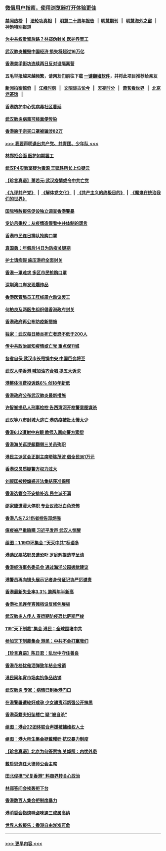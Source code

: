 ### [微信用户指南，使用浏览器打开体验更佳](https://github.com/gfw-breaker/banned-news1/blob/master/indexes/wechat-guide.md?t=0)
#### [禁闻热榜](热点新闻.md?t=0)  &nbsp;&nbsp;|&nbsp;&nbsp; [法轮功真相](https://github.com/gfw-breaker/truth/blob/master/README.md?t=0) &nbsp;&nbsp;|&nbsp;&nbsp; [明慧二十周年报告](https://github.com/gfw-breaker/mh-reports/blob/master/README.md?t=0) &nbsp;&nbsp;|&nbsp;&nbsp;[明慧期刊](https://github.com/gfw-breaker/mh-qikan) &nbsp;&nbsp;|&nbsp;&nbsp; [明慧海外之窗](https://github.com/gfw-breaker/mh-news/blob/master/README.md?t=0) &nbsp;&nbsp;|&nbsp;&nbsp; [神韵特别报道](https://github.com/gfw-breaker/mh-news/blob/master/shenyun.md?t=0)
#### [为中共权贵留后路？林郑伪封关 医护界罢工](../pages/nsc415/n11842359.md?t=02040822) 
#### [武汉肺炎摧毁中国经济 损失将超过16万亿](../pages/nsc415/n11839723.md?t=02040822) 
#### [香港美孚街坊连续两日反对设隔离营](../pages/nsc415/n11839962.md?t=02040822) 
#### 五毛举报越来越频繁，请网友们前往下载 [一键翻墙软件](https://github.com/gfw-breaker/ssr-accounts)，并将此项目推荐给亲友
#### [新闻拍案惊奇](https://github.com/gfw-breaker/banned-news1/blob/master/pages/link4.md) &nbsp;&nbsp;|&nbsp;&nbsp; [江峰时刻](https://github.com/gfw-breaker/banned-news1/blob/master/pages/link4.md) &nbsp;&nbsp;|&nbsp;&nbsp; [文昭谈古论今](https://github.com/gfw-breaker/banned-news1/blob/master/pages/link4.md) &nbsp;&nbsp;|&nbsp;&nbsp; [天亮时分](https://github.com/gfw-breaker/banned-news1/blob/master/pages/link4.md) &nbsp;&nbsp;|&nbsp;&nbsp; [萧茗看世界](https://github.com/gfw-breaker/banned-news1/blob/master/pages/link4.md) &nbsp;&nbsp;|&nbsp;&nbsp; [北京老茶馆](https://github.com/gfw-breaker/banned-news1/blob/master/pages/link4.md) &nbsp;&nbsp;|&nbsp;&nbsp; 
#### [香港防护中心忧病毒社区蔓延](../pages/nsc415/n11839933.md?t=02040822) 
#### [武汉肺炎病毒可经粪便传染](../pages/nsc415/n11839939.md?t=02040822) 
#### [香港逾千宗买口罩被骗涉82万](../pages/nsc415/n11839914.md?t=02040822) 
#### [>>> 我要声明退出共产党、共青团、少年队 <<<](https://github.com/begood0513/goodnews/blob/master/quit/letter.md) 
#### [林郑拒会面 医护如期罢工](../pages/nsc415/n11839892.md?t=02040822) 
#### [武汉P4实验室疑为毒源 王延轶所长上位疑云](../pages/nsc415/n11835543.md?t=02040822) 
#### [【珍言真语】萧若元:武汉疫情或令中共亡党](../pages/nsc415/n11829394.md?t=02040822) 
#### [《九评共产党》](https://github.com/begood0513/9ping.md/blob/master/README.md) &nbsp;|&nbsp; [《解体党文化》](../../../../jtdwh.md/blob/master/README.md)  &nbsp;|&nbsp; [《共产主义的终极目的》](../../../../gczydzjmd.md/blob/master/README.md) &nbsp;|&nbsp; [《魔鬼在统治我们的世界》](../../../../mgztzwmdsj.md/blob/master/README.md) 
#### [国际特赦报告促设独立调查香港警暴](../pages/nsc415/n11833845.md?t=02040822) 
#### [专访吕秉权：从疫情造假看中共体制的谎言](../pages/nsc415/n11833813.md?t=02040822) 
#### [香港市民连日排队抢购口罩](../pages/nsc415/n11833794.md?t=02040822) 
#### [袁国勇：年假后14日为防疫关键期](../pages/nsc415/n11831088.md?t=02040822) 
#### [护士请病假 施压港府全面封关](../pages/nsc415/n11831030.md?t=02040822) 
#### [香港一罩难求 多区市民抢购口罩](../pages/nsc415/n11831002.md?t=02040822) 
#### [深圳湾口岸发现爆炸品](../pages/nsc415/n11828802.md?t=02040822) 
#### [香港医管局员工阵线周六动议罢工](../pages/nsc415/n11828762.md?t=02040822) 
#### [何柏良及两医生组织倡香港政府封关](../pages/nsc415/n11828749.md?t=02040822) 
#### [香港政府再公布防疫新措施](../pages/nsc415/n11828716.md?t=02040822) 
#### [独家：武汉每日肺炎死亡者恐不低于200人](../pages/nsc415/n11828240.md?t=02040822) 
#### [传中共政治局知疫情或亡党 重点保11城](../pages/nsc415/n11828145.md?t=02040822) 
#### [各省自保 武汉市长甩锅中央 中国巨变将至](../pages/nsc415/n11828021.md?t=02040822) 
#### [武汉人学香港 喊加油齐合唱 提五大诉求](../pages/nsc415/n11827046.md?t=02040822) 
#### [港整体消费投诉跌6% 创18年新低](../pages/nsc415/n11817280.md?t=02040822) 
#### [香港政府公布武汉肺炎最新措施](../pages/nsc415/n11817152.md?t=02040822) 
#### [许智峯提私人刑事检控 告西湾河开枪警意图谋杀](../pages/nsc415/n11817132.md?t=02040822) 
#### [武汉等八市封城大逃亡 港防疫被批太慢太少](../pages/nsc415/n11817058.md?t=02040822) 
#### [香港6.12遭射中右眼 教师入禀向警方索偿](../pages/nsc415/n11814678.md?t=02040822) 
#### [香港海关巡逻艇翻侧三关员殉职](../pages/nsc415/n11814604.md?t=02040822) 
#### [港民主派区会正副主席晤陈茂波 倡全民派1万元](../pages/nsc415/n11814582.md?t=02040822) 
#### [香港议员质疑警方权力过大](../pages/nsc415/n11814560.md?t=02040822) 
#### [刘颕匡被控煽惑非法集结获准保释](../pages/nsc415/n11811727.md?t=02040822) 
#### [香港选管会不安排补选 民主派不满](../pages/nsc415/n11811691.md?t=02040822) 
#### [邵家臻遭浸大停职 专业议政批白色恐怖](../pages/nsc415/n11811670.md?t=02040822) 
#### [香港八名7.21伤者控告邓炳强](../pages/nsc415/n11811623.md?t=02040822) 
#### [瘟疫被严重隐瞒 习近平发声 武汉人惊醒](../pages/nsc415/n11811186.md?t=02040822) 
#### [组图：1.19中环集会 “天灭中共”标语多](../pages/nsc415/n11809514.md?t=02040822) 
#### [港选民票站职员遭恐吓 罗庭辉提选举呈请](../pages/nsc415/n11808914.md?t=02040822) 
#### [香港经济事务委员会 通过海洋公园拨款建议](../pages/nsc415/n11808906.md?t=02040822) 
#### [港警员再向镜头展示记者身份证记协严厉谴责](../pages/nsc415/n11808888.md?t=02040822) 
#### [香港最新失业率3.3% 逾两年半新高](../pages/nsc415/n11808887.md?t=02040822) 
#### [香港社民连年宵摊档设反修例展板](../pages/nsc415/n11808857.md?t=02040822) 
#### [武汉肺炎人传人 春运期防疫恐比萨斯严峻](../pages/nsc415/n11808739.md?t=02040822) 
#### [119“天下制裁”集会 港民：全球围堵中共](../pages/nsc415/n11806318.md?t=02040822) 
#### [参加天下制裁集会 港民：中共不会打赢我们](../pages/nsc415/n11806596.md?t=02040822) 
#### [【珍言真语】陈日君：乱世中守住善良](../pages/nsc415/n11806247.md?t=02040822) 
#### [香港花档忧催泪弹致年桔全报销](../pages/nsc415/n11806130.md?t=02040822) 
#### [港民间年宵市场卖抗争品热销](../pages/nsc415/n11806073.md?t=02040822) 
#### [武汉肺炎 专家：病情已到香港门口](../pages/nsc415/n11806020.md?t=02040822) 
#### [在港警署遭轮奸成孕 少女谴责邓炳强公开抹黑](../pages/nsc415/n11805981.md?t=02040822) 
#### [香港英籍夫妇坠楼亡 疑“被自杀”](../pages/nsc415/n11805937.md?t=02040822) 
#### [组图：港台22团体联合声援被捕维权人士](../pages/nsc415/n11801834.md?t=02040822) 
#### [组图：港大师生集会挺戴耀廷 抗议暴力制度](../pages/nsc415/n11799298.md?t=02040822) 
#### [【珍言真语】北京为何签贸协 关焯照：内忧外患](../pages/nsc415/n11799790.md?t=02040822) 
#### [戴启思连任大律师公会主席](../pages/nsc415/n11799306.md?t=02040822) 
#### [田北俊撑“光复香港” 料商界转关心政治](../pages/nsc415/n11799287.md?t=02040822) 
#### [林郑答问会挨轰拒下台](../pages/nsc415/n11799261.md?t=02040822) 
#### [香港数百人集会拒制度暴力](../pages/nsc415/n11796941.md?t=02040822) 
#### [港消委会指烧味卤味逾三成属高纳](../pages/nsc415/n11796815.md?t=02040822) 
#### [世界人权报告：香港自由岌岌可危](../pages/nsc415/n11796873.md?t=02040822) 

----
#### [ >>> 更早内容 <<< ](../indexes/nsc415-earlier.md)
